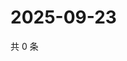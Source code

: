 # 2025-09-23

共 0 条

<!-- BEGIN ZHIHUVIDEO -->
<!-- 最后更新时间 Tue Sep 23 2025 13:11:43 GMT+0800 (China Standard Time) -->

<!-- END ZHIHUVIDEO -->
